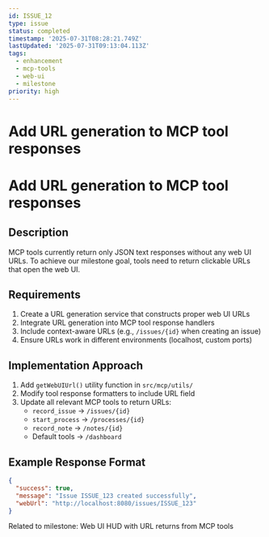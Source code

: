 ```yaml
---
id: ISSUE_12
type: issue
status: completed
timestamp: '2025-07-31T08:28:21.749Z'
lastUpdated: '2025-07-31T09:13:04.113Z'
tags:
  - enhancement
  - mcp-tools
  - web-ui
  - milestone
priority: high
---
```


# Add URL generation to MCP tool responses

# Add URL generation to MCP tool responses

## Description
MCP tools currently return only JSON text responses without any web UI URLs. To achieve our milestone goal, tools need to return clickable URLs that open the web UI.

## Requirements
1. Create a URL generation service that constructs proper web UI URLs
2. Integrate URL generation into MCP tool response handlers
3. Include context-aware URLs (e.g., `/issues/{id}` when creating an issue)
4. Ensure URLs work in different environments (localhost, custom ports)

## Implementation Approach
1. Add `getWebUIUrl()` utility function in `src/mcp/utils/`
2. Modify tool response formatters to include URL field
3. Update all relevant MCP tools to return URLs:
   - `record_issue` → `/issues/{id}`
   - `start_process` → `/processes/{id}`
   - `record_note` → `/notes/{id}`
   - Default tools → `/dashboard`

## Example Response Format
```json
{
  "success": true,
  "message": "Issue ISSUE_123 created successfully",
  "webUrl": "http://localhost:8080/issues/ISSUE_123"
}
```

Related to milestone: Web UI HUD with URL returns from MCP tools